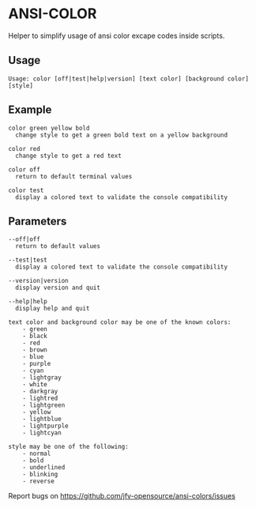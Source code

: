 # ANSI-COLOR

Helper to simplify usage of ansi color excape codes inside scripts.

## Usage

    Usage: color [off|test|help|version] [text color] [background color] [style]

## Example

    color green yellow bold
      change style to get a green bold text on a yellow background
    
    color red
      change style to get a red text

    color off
      return to default terminal values

    color test
      display a colored text to validate the console compatibility

## Parameters
   
    --off|off
      return to default values

    --test|test
      display a colored text to validate the console compatibility

    --version|version
      display version and quit

    --help|help
      display help and quit

    text color and background color may be one of the known colors:
        - green
        - black
        - red
        - brown
        - blue
        - purple
        - cyan
        - lightgray
        - white
        - darkgray
        - lightred
        - lightgreen
        - yellow
        - lightblue
        - lightpurple
        - lightcyan

    style may be one of the following:
        - normal
        - bold
        - underlined
        - blinking
        - reverse


Report bugs on https://github.com/jfv-opensource/ansi-colors/issues
